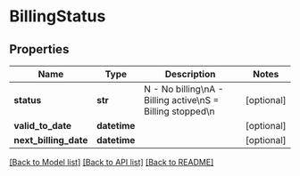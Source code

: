 # BillingStatus

## Properties
Name | Type | Description | Notes
------------ | ------------- | ------------- | -------------
**status** | **str** | N - No billing\nA - Billing active\nS &#x3D; Billing stopped\n | [optional] 
**valid_to_date** | **datetime** |  | [optional] 
**next_billing_date** | **datetime** |  | [optional] 

[[Back to Model list]](../README.md#documentation-for-models) [[Back to API list]](../README.md#documentation-for-api-endpoints) [[Back to README]](../README.md)


